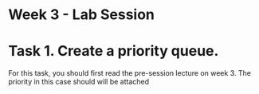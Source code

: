 # Week 3 - Lab Session

# Task 1. Create a priority queue.
For this task, you should first read the pre-session lecture on week 3. The priority in this case should will be attached 
